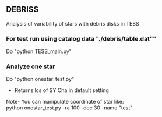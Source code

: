 ## DEBRISS
Analysis of variability of stars with debris disks in TESS

### For test run using catalog data "./debris/table.dat""
Do "python TESS_main.py"

### Analyze one star
Do "python onestar_test.py"  
- Returns lcs of SY Cha in default setting

Note-  You can manipulate coordinate of star like:  
python onestar_test.py  -ra 100 -dec 30 -name "test"
